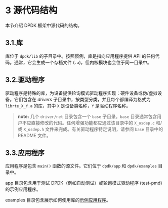# 3 源代码结构

本节介绍 DPDK 框架中源代码的结构。

## 3.1.库

库位于 `dpdk/lib` 的子目录中。按照惯例，库是指向应用程序提供 API 的任何代码。通常，它会生成一个存档文件 (`.a`)，但内核模块也会位于同一目录中。

## 3.2.驱动程序

驱动程序是特殊的库，为设备提供轮询模式驱动程序实现：硬件设备或伪/虚拟设备。它们包含在 *drivers* 子目录中，按类型分类，并且每个都编译为格式为 `librte_X_Y.a` 的库，其中 `X` 是设备类名称，`Y` 是驱动程序名称。

> **note:**
> 几个 `driver/net` 目录包含一个 `base` 子目录。`base` 目录通常包含用户不应直接修改的代码。任何增强功能都应通过该目录中的 `X_osdep.c` 和/或 `X_osdep.h` 文件来完成。有关驱动程序特定说明，请参阅 `base` 目录中的 README 文件。

## 3.3.应用程序

应用程序是包含 `main()` 函数的源文件。它们位于 `dpdk/app` 和 `dpdk/examples` 目录中。

app 目录包含用于测试 DPDK（例如自动测试）或轮询模式驱动程序 (test-pmd) 的示例应用程序。

examples 目录包含展示如何使用库的[示例应用程序](https://doc.dpdk.org/guides/sample_app_ug/index.html)。
